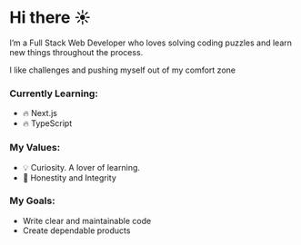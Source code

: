 # Hi there ☀️

I’m a Full Stack Web Developer who loves solving coding puzzles and learn new things throughout the process.

I like challenges and pushing myself out of my comfort zone

### Currently Learning:

- 🔥 Next.js
- 🔥 TypeScript

### My Values:

- 💡 Curiosity. A lover of learning.
- 👑 Honestity and Integrity

### My Goals:

- Write clear and maintainable code
- Create dependable products
